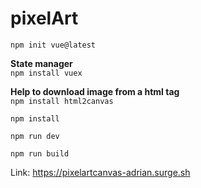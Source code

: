 # pixelArt

`npm init vue@latest`  

**State manager**  
`npm install vuex`  

**Help to download image from a html tag**  
`npm install html2canvas`  

`npm install`  

`npm run dev`  

`npm run build`  

Link:
https://pixelartcanvas-adrian.surge.sh  